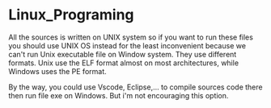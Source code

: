 # Linux_Programing

All the sources is written on UNIX system so if you want to run these files you should use UNIX OS instead for the least inconvenient because we can't run Unix executable file on Window system. They use different formats. Unix use the ELF format almost on most architectures, while Windows uses the PE format.

By the way, you could use Vscode, Eclipse,... to compile sources code there then run file exe on Windows. But i'm not encouraging this option.
 

